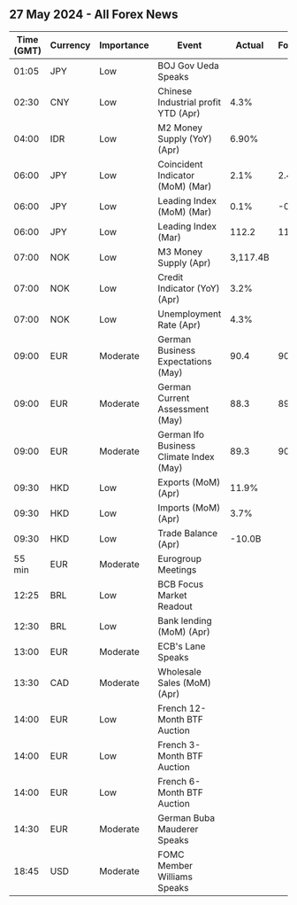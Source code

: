## 27 May 2024 - All Forex News

| Time (GMT) | Currency | Importance | Event | Actual | Forecast | Previous |
|------|----------|------------|-------|--------|----------|----------|
| 01:05 | JPY | Low | BOJ Gov Ueda Speaks |  |  |  |
| 02:30 | CNY | Low | Chinese Industrial profit YTD (Apr) | 4.3% |  | 4.3% |
| 04:00 | IDR | Low | M2 Money Supply (YoY) (Apr) | 6.90% |  | 7.20% |
| 06:00 | JPY | Low | Coincident Indicator (MoM) (Mar) | 2.1% | 2.4% | -0.7% |
| 06:00 | JPY | Low | Leading Index (MoM) (Mar) | 0.1% | -0.7% | 2.3% |
| 06:00 | JPY | Low | Leading Index (Mar) | 112.2 | 111.4 | 111.8 |
| 07:00 | NOK | Low | M3 Money Supply (Apr) | 3,117.4B |  | 3,125.8B |
| 07:00 | NOK | Low | Credit Indicator (YoY) (Apr) | 3.2% |  | 3.5% |
| 07:00 | NOK | Low | Unemployment Rate (Apr) | 4.3% |  | 4.0% |
| 09:00 | EUR | Moderate | German Business Expectations (May) | 90.4 | 90.5 | 89.7 |
| 09:00 | EUR | Moderate | German Current Assessment (May) | 88.3 | 89.9 | 88.9 |
| 09:00 | EUR | Moderate | German Ifo Business Climate Index (May) | 89.3 | 90.4 | 89.3 |
| 09:30 | HKD | Low | Exports (MoM) (Apr) | 11.9% |  | 4.7% |
| 09:30 | HKD | Low | Imports (MoM) (Apr) | 3.7% |  | 5.3% |
| 09:30 | HKD | Low | Trade Balance (Apr) | -10.0B |  | -45.0B |
| 55 min | EUR | Moderate | Eurogroup Meetings |  |  |  |
| 12:25 | BRL | Low | BCB Focus Market Readout |  |  |  |
| 12:30 | BRL | Low | Bank lending (MoM) (Apr) |  |  | 1.2% |
| 13:00 | EUR | Moderate | ECB's Lane Speaks |  |  |  |
| 13:30 | CAD | Moderate | Wholesale Sales (MoM) (Apr) |  |  | -1.1% |
| 14:00 | EUR | Low | French 12-Month BTF Auction |  |  | 3.467% |
| 14:00 | EUR | Low | French 3-Month BTF Auction |  |  | 3.746% |
| 14:00 | EUR | Low | French 6-Month BTF Auction |  |  | 3.657% |
| 14:30 | EUR | Moderate | German Buba Mauderer Speaks |  |  |  |
| 18:45 | USD | Moderate | FOMC Member Williams Speaks |  |  |  |
